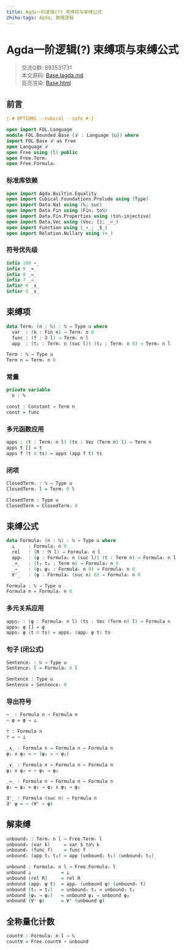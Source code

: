 ```yaml
---
title: Agda一阶逻辑(?) 束缚项与束缚公式
zhihu-tags: Agda, 数理逻辑
---
```


# Agda一阶逻辑(?) 束缚项与束缚公式

> 交流Q群: 893531731  
> 本文源码: [Base.lagda.md](https://github.com/choukh/agda-flypitch/blob/main/src/FOL/Bounded/Base.lagda.md)  
> 高亮渲染: [Base.html](https://choukh.github.io/agda-flypitch/FOL.Bounded.Base.html)  

## 前言

```agda
{-# OPTIONS --cubical --safe #-}

open import FOL.Language
module FOL.Bounded.Base (ℒ : Language {u}) where
import FOL.Base ℒ as Free
open Language ℒ
open Free using (l) public
open Free.Termₗ
open Free.Formulaₗ
```

### 标准库依赖

```agda
open import Agda.Builtin.Equality
open import Cubical.Foundations.Prelude using (Type)
open import Data.Nat using (ℕ; suc)
open import Data.Fin using (Fin; toℕ)
open import Data.Fin.Properties using (toℕ-injective)
open import Data.Vec using (Vec; []; _∷_)
open import Function using (_∘_; _$_)
open import Relation.Nullary using (¬_)
```

### 符号优先级

```agda
infix 100 ~_
infix 9 _≈_
infix 8 _⇔_
infix 7 _⇒_
infixr 6 _∧_
infixr 5 _∨_
```

## 束缚项

```agda
data Termₗ (n : ℕ) : ℕ → Type u where
  var  : (k : Fin n) → Termₗ n 0
  func : (f : 𝔉 l) → Termₗ n l
  app  : (t₁ : Termₗ n (suc l)) (t₂ : Termₗ n 0) → Termₗ n l

Term : ℕ → Type u
Term n = Termₗ n 0
```

### 常量

```agda
private variable
  n : ℕ

const : Constant → Term n
const = func
```

### 多元函数应用

```agda
apps : (t : Termₗ n l) (ts : Vec (Term n) l) → Term n
apps t [] = t
apps f (t ∷ ts) = apps (app f t) ts
```

### 闭项

```agda
ClosedTermₗ : ℕ → Type u
ClosedTermₗ l = Termₗ 0 l

ClosedTerm : Type u
ClosedTerm = ClosedTermₗ 0
```

## 束缚公式

```agda
data Formulaₗ (n : ℕ) : ℕ → Type u where
  ⊥     : Formulaₗ n 0
  rel   : (R : ℜ l) → Formulaₗ n l
  appᵣ  : (φ : Formulaₗ n (suc l)) (t : Term n) → Formulaₗ n l
  _≈_   : (t₁ t₂ : Term n) → Formulaₗ n 0
  _⇒_   : (φ₁ φ₂ : Formulaₗ n 0) → Formulaₗ n 0
  ∀'_   : (φ : Formulaₗ (suc n) 0) → Formulaₗ n 0

Formula : ℕ → Type u
Formula n = Formulaₗ n 0
```

### 多元关系应用

```agda
appsᵣ : (φ : Formulaₗ n l) (ts : Vec (Term n) l) → Formula n
appsᵣ φ [] = φ
appsᵣ φ (t ∷ ts) = appsᵣ (appᵣ φ t) ts
```

### 句子 (闭公式)

```agda
Sentenceₗ : ℕ → Type u
Sentenceₗ l = Formulaₗ 0 l

Sentence : Type u
Sentence = Sentenceₗ 0
```

### 导出符号

```agda
~_ : Formula n → Formula n
~ φ = φ ⇒ ⊥

⊤ : Formula n
⊤ = ~ ⊥

_∧_ : Formula n → Formula n → Formula n
φ₁ ∧ φ₂ = ~ (φ₁ ⇒ ~ φ₂)

_∨_ : Formula n → Formula n → Formula n
φ₁ ∨ φ₂ = ~ φ₁ ⇒ φ₂

_⇔_ : Formula n → Formula n → Formula n
φ₁ ⇔ φ₂ = φ₁ ⇒ φ₂ ∧ φ₂ ⇒ φ₁

∃'_ : Formula (suc n) → Formula n
∃' φ = ~ (∀' ~ φ)
```

## 解束缚

```agda
unboundₜ : Termₗ n l → Free.Termₗ l
unboundₜ (var k)     = var $ toℕ k
unboundₜ (func f)    = func f
unboundₜ (app t₁ t₂) = app (unboundₜ t₁) (unboundₜ t₂)
```

```agda
unbound : Formulaₗ n l → Free.Formulaₗ l
unbound ⊥           = ⊥
unbound (rel R)     = rel R
unbound (appᵣ φ t)  = appᵣ (unbound φ) (unboundₜ t)
unbound (t₁ ≈ t₂)   = unboundₜ t₁ ≈ unboundₜ t₂
unbound (φ₁ ⇒ φ₂)   = unbound φ₁ ⇒ unbound φ₂
unbound (∀' φ)      = ∀' (unbound φ)
```

## 全称量化计数

```agda
count∀ : Formulaₗ n l → ℕ
count∀ = Free.count∀ ∘ unbound
```

